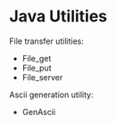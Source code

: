 
# Java Utilities

File transfer utilities:

* File_get
* File_put
* File_server

Ascii generation utility:

* GenAscii

